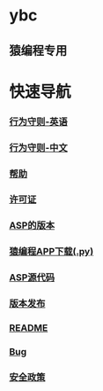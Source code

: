 # ybc
## 猿编程专用

# 快速导航
### [行为守则-英语][xwszen]                   
### [行为守则-中文][xwszcn]
### [帮助][SUPPORT]
### [许可证][MIT]
### [ASP的版本][V of ASP]
### [猿编程APP下载(.py)][YBCAPPD]
### [ASP源代码][ASPSC]
### [版本发布][re]
### [README][RM]
### [Bug][b]
### [安全政策][se]


[xwszen]:https://github.com/QYF-RYCBStudio/ybc/blob/main/CODE_OF_CONDUCT.md
[xwszcn]:https://github.com/QYF-RYCBStudio/ybc/blob/main/CODE_OF_CONDUCT(CN).md
[SUPPORT]:https://github.com/QYF-RYCBStudio/ybc/blob/main/SUPPORT.md
[MIT]:https://github.com/QYF-RYCBStudio/ybc/blob/main/LICENSE.md
[V of ASP]:https://github.com/QYF-RYCBStudio/ybc/blob/main/version
[YBCAPPD]:https://github.com/QYF-RYCBStudio/ybc/blob/main/ybc%E5%AE%A2%E6%88%B7%E7%AB%AF%E4%B8%8B%E8%BD%BD.py
[ASPSC]:https://github.com/QYF-RYCBStudio/ybc/tree/main/Service%201.0
[re]:https://github.com/QYF-RYCBStudio/ybc/releases
[RM]:https://github.com/QYF-RYCBStudio/ybc/blob/main/README.md
[b]:https://github.com/QYF-RYCBStudio/ybc/issues/new
[se]:https://github.com/QYF-RYCBStudio/ybc/blob/main/SECURITY.md
